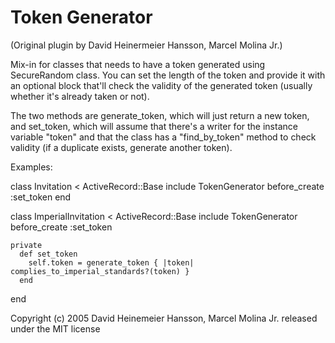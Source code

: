 # Token Generator

(Original plugin by David Heinermeier Hansson, Marcel Molina Jr.)

Mix-in for classes that needs to have a token generated using SecureRandom class. You can set the length of the token 
and provide it with an optional block that'll check the validity of the generated token (usually whether it's
already taken or not).

The two methods are generate_token, which will just return a new token, and set_token, which will assume
that there's a writer for the instance variable "token" and that the class has a "find_by_token" method to check
validity (if a duplicate exists, generate another token).

Examples:

  class Invitation < ActiveRecord::Base
    include TokenGenerator
    before_create :set_token
  end

  class ImperialInvitation < ActiveRecord::Base
    include TokenGenerator
    before_create :set_token
    
    private
      def set_token
        self.token = generate_token { |token| complies_to_imperial_standards?(token) }
      end
  end

Copyright (c) 2005 David Heinemeier Hansson, Marcel Molina Jr. released under the MIT license

